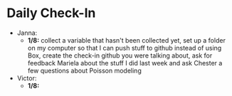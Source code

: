 # Daily Check-In
- Janna:
    -  **1/8:** collect a variable that hasn't been collected yet, set up a folder on my computer so that I can push stuff to github instead of using Box, create the check-in github you were talking about, ask for feedback Mariela about the stuff I did last week and ask Chester a few questions about Poisson modeling
- Victor:
    - **1/8:**


